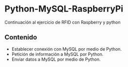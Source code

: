 # Python-MySQL-RaspberryPi
Continuación al ejercicio de RFID con Raspberry y python

## Contenido
* Establecer conexión con MySQL por medio de Python.
* Petición de información a MySQL por Python.
* Enviar datos a MySQL por medio de Python.
